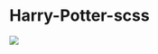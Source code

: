 # Harry-Potter-scss

<img src="https://twitter.com/i/status/1546126791928123392](https://twitter.com/i/status/1546126791928123392">
